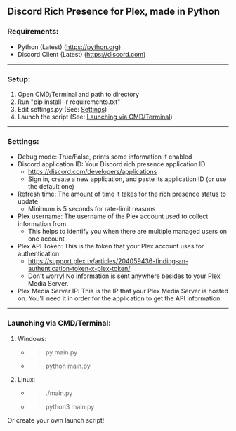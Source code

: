 ## Discord Rich Presence for Plex, made in Python

### Requirements:
- Python (Latest) (https://python.org)
- Discord Client (Latest) (https://discord.com)

---

### Setup:
1. Open CMD/Terminal and path to directory
2. Run "pip install -r requirements.txt"
3. Edit settings.py (See: [Settings](#settings))
4. Launch the script (See: [Launching via CMD/Terminal](#launching-via-cmdterminal))

---

### Settings:
- Debug mode: True/False, prints some information if enabled
- Discord application ID: Your Discord rich presence application ID
    - https://discord.com/developers/applications
    - Sign in, create a new application, and paste its application ID (or use the default one)
- Refresh time: The amount of time it takes for the rich presence status to update
    - Minimum is 5 seconds for rate-limit reasons
- Plex username: The username of the Plex account used to collect information from
    - This helps to identify you when there are multiple managed users on one account
- Plex API Token: This is the token that your Plex account uses for authentication
    - https://support.plex.tv/articles/204059436-finding-an-authentication-token-x-plex-token/
    - Don't worry! No information is sent anywhere besides to your Plex Media Server.
- Plex Media Server IP: This is the IP that your Plex Media Server is hosted on. You'll need it in order for the application to get the API information.

---

### Launching via CMD/Terminal:
1. Windows:
   - >py main.py
   - >python main.py
2. Linux: 
   - >./main.py  
   - >python3 main.py

Or create your own launch script!